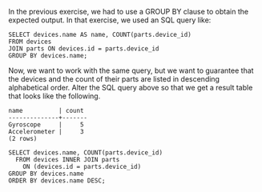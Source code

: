 In the previous exercise, we had to use a GROUP BY clause to obtain the expected output. In that exercise, we used an SQL query like:

```
SELECT devices.name AS name, COUNT(parts.device_id)
FROM devices
JOIN parts ON devices.id = parts.device_id
GROUP BY devices.name;
```

Now, we want to work with the same query, but we want to guarantee that the devices and the count of their parts are listed in descending alphabetical order. Alter the SQL query above so that we get a result table that looks like the following.

```
name          | count
--------------+-------
Gyroscope     |     5
Accelerometer |     3
(2 rows)
```

```
SELECT devices.name, COUNT(parts.device_id)
  FROM devices INNER JOIN parts
    ON (devices.id = parts.device_id)
GROUP BY devices.name
ORDER BY devices.name DESC;
```


